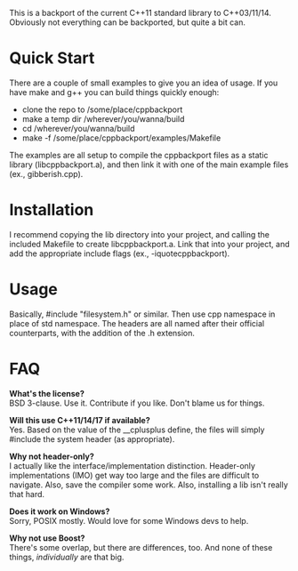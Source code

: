 This is a backport of the current C++11 standard library to C++03/11/14. Obviously not everything
can be backported, but quite a bit can.

Quick Start
===========

There are a couple of small examples to give you an idea of usage. If you have make and g++
you can build things quickly enough:
 - clone the repo to /some/place/cppbackport
 - make a temp dir /wherever/you/wanna/build
 - cd /wherever/you/wanna/build
 - make -f /some/place/cppbackport/examples/Makefile

The examples are all setup to compile the cppbackport files as a static library (libcppbackport.a),
and then link it with one of the main example files (ex., gibberish.cpp).

Installation
============

I recommend copying the lib directory into your project, and calling the included Makefile
to create libcppbackport.a. Link that into your project, and add the appropriate include
flags (ex., -iquotecppbackport).

Usage
=====

Basically, #include "filesystem.h" or similar. Then use cpp namespace in place of std namespace.
The headers are all named after their official counterparts, with the addition of the .h
extension.

FAQ
===
**What's the license?**  
BSD 3-clause. Use it. Contribute if you like. Don't blame us for things.

**Will this use C++11/14/17 if available?**  
Yes. Based on the value of the __cplusplus define, the files will simply #include the
system header (as appropriate).

**Why not header-only?**  
I actually like the interface/implementation distinction. Header-only implementations (IMO)
get way too large and the files are difficult to navigate. Also, save the compiler some work.
Also, installing a lib isn't really that hard.

**Does it work on Windows?**  
Sorry, POSIX mostly. Would love for some Windows devs to help.

**Why not use Boost?**  
There's some overlap, but there are differences, too. And none of these things, *individually*
are that big. 
